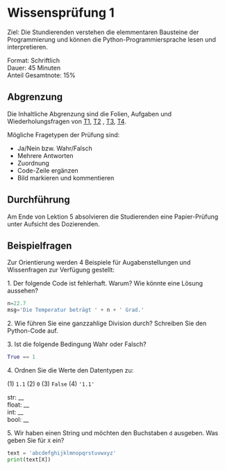 # Wissensprüfung 1

Ziel: Die Stundierenden verstehen die elemmentaren Bausteine der Programmierung und können die Python-Programmiersprache lesen und interpretieren.

Format: Schriftlich\
Dauer: 45 Minuten\
Anteil Gesamtnote: 15%

## Abgrenzung

Die Inhaltliche Abgrenzung sind die Folien, Aufgaben und Wiederholungsfragen von [T1](topic-1/README.md), [T2](topic-2/README.md) ,  [T3](topic-3/README.md), [T4](topic-4/README.md).

Mögliche Fragetypen der Prüfung sind:

* Ja/Nein bzw. Wahr/Falsch
* Mehrere Antworten
* Zuordnung
* Code-Zeile ergänzen
* Bild markieren und kommentieren

## Durchführung

Am Ende von Lektion 5 absolvieren die Studierenden eine Papier-Prüfung unter Aufsicht des Dozierenden.

## Beispielfragen

Zur Orientierung werden 4 Beispiele für Augabenstellungen und Wissenfragen zur Verfügung gestellt:

1\. Der folgende Code ist fehlerhaft. Warum? Wie könnte eine Lösung aussehen?

```python
n=22.7
msg='Die Temperatur beträgt ' + n + ' Grad.'
```

2\. Wie führen Sie eine ganzzahlige Division durch? Schreiben Sie den Python-Code auf.

3\. Ist die folgende Bedingung Wahr oder Falsch?

```python
True == 1
```

4\. Ordnen Sie die Werte den Datentypen zu:

(1) `1.1` (2) `0` (3) `False` (4) `'1.1'`

str: \_\_\
float:  \_\_\
int:  \_\_\
bool:  \_\_

5\. Wir haben einen String und möchten den Buchstaben `d` ausgeben. Was geben Sie für `X` ein?

```python
text = 'abcdefghijklmnopqrstuvwxyz'
print(text[X])
```